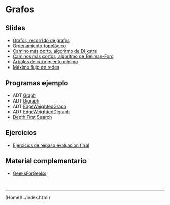# Grafos

## Slides
- [Grafos, recorrido de grafos](../slides/07.1-Grafos-Recorrido.pdf)  
- [Ordenamiento topológico](../slides/07.2-Grafos-OrdenamientoTopologico.pdf)
- [Camino más corto, algoritmo de Dijkstra](../slides/07.3-Grafos-Dijkstra.pdf)  
- [Caminos más cortos, algoritmo de Bellman-Ford](../slides/07.4-Grafos-BellmanFordSP.pdf)  
- [Árboles de cubrimiento mínimo](../slides/07.5-Grafos-MST-Prim-Kruskal.pdf)  
- [Máximo flujo en redes](../slides/07.6-Grafos-MaximumFlow.pdf)  


## Programas ejemplo
- ADT [Graph](https://algs4.cs.princeton.edu/code/edu/princeton/cs/algs4/Graph.java.html)  
- ADT [Digraph](https://algs4.cs.princeton.edu/code/edu/princeton/cs/algs4/Digraph.java.html)  
- ADT [EdgeWeightedGraph](https://algs4.cs.princeton.edu/code/edu/princeton/cs/algs4/EdgeWeightedGraph.java.html)  
- ADT [EdgeWeightedDigraph](https://algs4.cs.princeton.edu/code/edu/princeton/cs/algs4/EdgeWeightedDigraph.java.html)  
- [Depth First Search](https://algs4.cs.princeton.edu/code/edu/princeton/cs/algs4/DepthFirstSearch.java.html)  


## Ejercicios

- [Ejercicios de repaso evaluación final](Ejercicios6-202020-Grafos.pdf)  


## Material complementario
- [GeeksForGeeks](https://www.geeksforgeeks.org/applications-of-depth-first-search/?ref=lbp)  


<BR>
<HR>
[Home](../index.html)
<BR>

